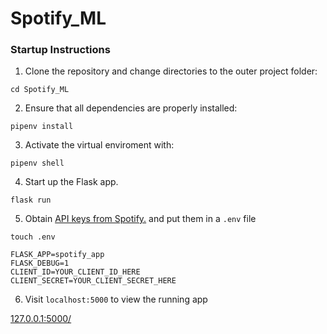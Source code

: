 # Spotify_ML

### Startup Instructions

1) Clone the repository and change directories to the outer project folder:

`cd Spotify_ML`

2) Ensure that all dependencies are properly installed:

 `pipenv install`

3) Activate the virtual enviroment with:

`pipenv shell`

4) Start up the Flask app.

`flask run`

5) Obtain [API keys from Spotify.](https://developer.spotify.com/dashboard/login) and put them in a `.env` file

`touch .env`

```
FLASK_APP=spotify_app
FLASK_DEBUG=1
CLIENT_ID=YOUR_CLIENT_ID_HERE
CLIENT_SECRET=YOUR_CLIENT_SECRET_HERE
```

6) Visit `localhost:5000` to view the running app

[127.0.0.1:5000/](http://127.0.0.1:5000/)
